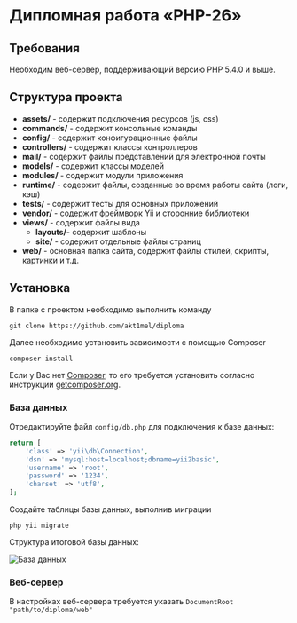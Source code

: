 
# Дипломная работа «PHP-26»


Требования
------------

Необходим веб-сервер, поддерживающий версию PHP 5.4.0 и выше.

Структура проекта
-------------------
- **assets/** - содержит подключения ресурсов (js, css)
- **commands/** - содержит консольные команды
- **config/** - содержит конфигурационные файлы
- **controllers/** - содержит классы контроллеров
- **mail/** - содержит файлы представлений для электронной почты
- **models/** - содержит классы моделей
- **modules/** - содержит модули приложения
- **runtime/** - содержит файлы, созданные во время работы сайта (логи, кэш)
- **tests/** - содержит тесты для основных приложений
- **vendor/** - содержит фреймворк Yii и сторонние библиотеки
- **views/** - содержит файлы вида
  - **layouts/**- содержит шаблоны
  - **site/** - содержит отдельные файлы страниц
- **web/** - основная папка сайта, содержит файлы стилей, скрипты, картинки и т.д.

Установка
------------
В папке с проектом необходимо выполнить команду
~~~
git clone https://github.com/akt1mel/diploma
~~~


Далее необходимо установить зависимости с помощью Composer

~~~
composer install
~~~


Если у Вас нет [Composer](http://getcomposer.org/), то его требуется установить согласно инструкции [getcomposer.org](http://getcomposer.org/doc/00-intro.md#installation-nix).

### База данных

Отредактируйте файл `config/db.php` для подключения к базе данных:

```php
return [
    'class' => 'yii\db\Connection',
    'dsn' => 'mysql:host=localhost;dbname=yii2basic',
    'username' => 'root',
    'password' => '1234',
    'charset' => 'utf8',
];
```

Создайте таблицы базы данных, выполнив миграции 
~~~
php yii migrate
~~~

Структура итоговой базы данных:

![База данных](https://image.ibb.co/iHHWgV/db.jpg)

### Веб-сервер

В настройках веб-сервера требуется указать `DocumentRoot "path/to/diploma/web"`
